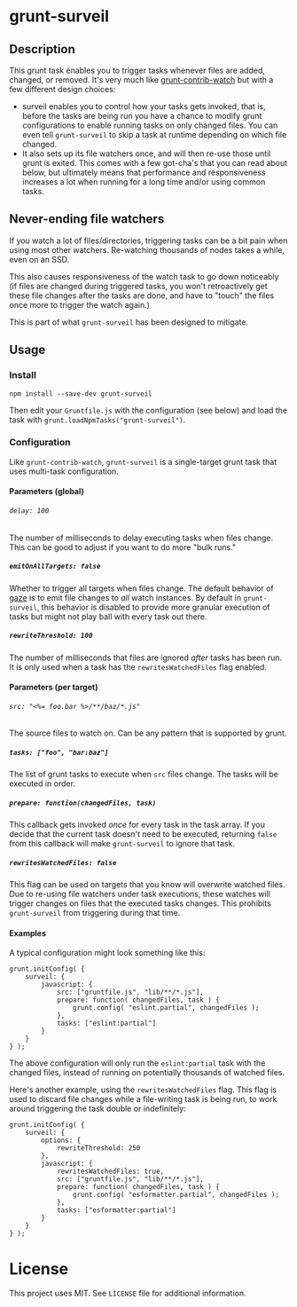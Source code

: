 # grunt-surveil

## Description
This grunt task enables you to trigger tasks whenever files are added, changed, or removed. It's very much like [grunt-contrib-watch](https://github.com/gruntjs/grunt-contrib-watch) but with a few different design choices:

* surveil enables you to control how your tasks gets invoked, that is, before the tasks are being run you have a chance to modify grunt configurations to enable running tasks on only changed files. You can even tell `grunt-surveil` to skip a task at runtime depending on which file changed.
* It also sets up its file watchers once, and will then re-use those until grunt is exited. This comes with a few got-cha's that you can read about below, but ultimately means that performance and responsiveness increases a lot when running for a long time and/or using common tasks.

## Never-ending file watchers
If you watch a lot of files/directories, triggering tasks can be a bit pain when using most other watchers. Re-watching thousands of nodes takes a while, even on an SSD.

This also causes responsiveness of the watch task to go down noticeably (if files are changed during triggered tasks, you won't retroactively get these file changes after the tasks are done, and have to "touch" the files once more to trigger the watch again.)

This is part of what `grunt-surveil` has been designed to mitigate.

## Usage

### Install
```
npm install --save-dev grunt-surveil
```

Then edit your `Gruntfile.js` with the configuration (see below) and load the task with `grunt.loadNpmTasks("grunt-surveil")`.

### Configuration
Like `grunt-contrib-watch`, `grunt-surveil` is a single-target grunt task that uses multi-task configuration.

#### Parameters (global)
###### `delay: 100`
The number of milliseconds to delay executing tasks when files change. This can be good to adjust if you want to do more "bulk runs."

##### `emitOnAllTargets: false`
Whether to trigger all targets when files change. The default behavior of [gaze](https://github.com/shama/gaze) is to emit file changes to _all_ watch instances. By default in `grunt-surveil`, this behavior is disabled to provide more granular execution of tasks but might not play ball with every task out there.

##### `rewriteThreshold: 100`
The number of milliseconds that files are ignored _after_ tasks has been run. It is only used when a task has the `rewritesWatchedFiles` flag enabled.

#### Parameters (per target)
###### `src: "<%= foo.bar %>/**/baz/*.js"`
The source files to watch on. Can be any pattern that is supported by grunt.

##### `tasks: ["foo", "bar:baz"]`
The list of grunt tasks to execute when `src` files change. The tasks will be executed in order.

##### `prepare: function(changedFiles, task)`
This callback gets invoked _once_ for every task in the task array. If you decide that the current task doesn't need to be executed, returning `false` from this callback will make `grunt-surveil` to ignore that task.

##### `rewritesWatchedFiles: false`
This flag can be used on targets that you know will overwrite watched files. Due to re-using file watchers under task executions, these watches will trigger changes on files that the executed tasks changes. This prohibits `grunt-surveil` from triggering during that time.

#### Examples
A typical configuration might look something like this:

```
grunt.initConfig( {
	surveil: {
		javascript: {
			src: ["gruntfile.js", "lib/**/*.js"],
			prepare: function( changedFiles, task ) {
				grunt.config( "eslint.partial", changedFiles );
			},
			tasks: ["eslint:partial"]
		}
	}
} );
```

The above configuration will only run the `eslint:partial` task with the changed files, instead of running on potentially thousands of watched files.

Here's another example, using the `rewritesWatchedFiles` flag. This flag is used to discard file changes while a file-writing task is being run, to work around triggering the task double or indefinitely:

```
grunt.initConfig( {
	surveil: {
		options: {
			rewriteThreshold: 250
		},
		javascript: {
			rewritesWatchedFiles: true,
			src: ["gruntfile.js", "lib/**/*.js"],
			prepare: function( changedFiles, task ) {
				grunt.config( "esformatter.partial", changedFiles );
			},
			tasks: ["esformatter:partial"]
		}
	}
} );
```

# License
This project uses MIT. See `LICENSE` file for additional information.
